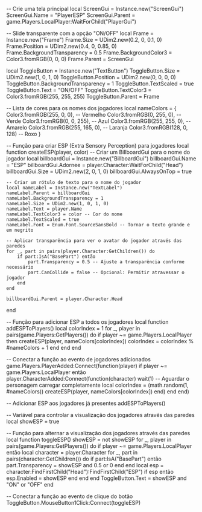 -- Crie uma tela principal
local ScreenGui = Instance.new("ScreenGui")
ScreenGui.Name = "PlayerESP"
ScreenGui.Parent = game.Players.LocalPlayer:WaitForChild("PlayerGui")

-- Slide transparente com a opção "ON/OFF"
local Frame = Instance.new("Frame")
Frame.Size = UDim2.new(0.2, 0, 0.1, 0)
Frame.Position = UDim2.new(0.4, 0, 0.85, 0)
Frame.BackgroundTransparency = 0.5
Frame.BackgroundColor3 = Color3.fromRGB(0, 0, 0)
Frame.Parent = ScreenGui

local ToggleButton = Instance.new("TextButton")
ToggleButton.Size = UDim2.new(1, 0, 1, 0)
ToggleButton.Position = UDim2.new(0, 0, 0, 0)
ToggleButton.BackgroundTransparency = 1
ToggleButton.TextScaled = true
ToggleButton.Text = "ON/OFF"
ToggleButton.TextColor3 = Color3.fromRGB(255, 255, 255)
ToggleButton.Parent = Frame

-- Lista de cores para os nomes dos jogadores
local nameColors = {
    Color3.fromRGB(255, 0, 0), -- Vermelho
    Color3.fromRGB(0, 255, 0), -- Verde
    Color3.fromRGB(0, 0, 255), -- Azul
    Color3.fromRGB(255, 255, 0), -- Amarelo
    Color3.fromRGB(255, 165, 0), -- Laranja
    Color3.fromRGB(128, 0, 128) -- Roxo
}

-- Função para criar ESP (Extra Sensory Perception) para jogadores
local function createESP(player, color)
    -- Criar um BillboardGui para o nome do jogador
    local billboardGui = Instance.new("BillboardGui")
    billboardGui.Name = "ESP"
    billboardGui.Adornee = player.Character:WaitForChild("Head")
    billboardGui.Size = UDim2.new(2, 0, 1, 0)
    billboardGui.AlwaysOnTop = true

    -- Criar um rótulo de texto para o nome do jogador
    local nameLabel = Instance.new("TextLabel")
    nameLabel.Parent = billboardGui
    nameLabel.BackgroundTransparency = 1
    nameLabel.Size = UDim2.new(1, 0, 1, 0)
    nameLabel.Text = player.Name
    nameLabel.TextColor3 = color -- Cor do nome
    nameLabel.TextScaled = true
    nameLabel.Font = Enum.Font.SourceSansBold -- Tornar o texto grande e em negrito

    -- Aplicar transparência para ver o avatar do jogador através das paredes
    for _, part in pairs(player.Character:GetChildren()) do
        if part:IsA("BasePart") então
            part.Transparency = 0.5 -- Ajuste a transparência conforme necessário
            part.CanCollide = false -- Opcional: Permitir atravessar o jogador
        end
    end

    billboardGui.Parent = player.Character.Head
end

-- Função para adicionar ESP a todos os jogadores
local function addESPToPlayers()
    local colorIndex = 1
    for _, player in pairs(game.Players:GetPlayers()) do
        if player ~= game.Players.LocalPlayer then
            createESP(player, nameColors[colorIndex])
            colorIndex = colorIndex % #nameColors + 1
        end
    end
end

-- Conectar a função ao evento de jogadores adicionados
game.Players.PlayerAdded:Connect(function(player)
    if player ~= game.Players.LocalPlayer então
        player.CharacterAdded:Connect(function(character)
            wait(1) -- Aguardar o personagem carregar completamente
            local colorIndex = (math.random(1, #nameColors))
            createESP(player, nameColors[colorIndex])
        end)
    end
end)

-- Adicionar ESP aos jogadores já presentes
addESPToPlayers()

-- Variável para controlar a visualização dos jogadores através das paredes
local showESP = true

-- Função para alternar a visualização dos jogadores através das paredes
local function toggleESP()
    showESP = not showESP
    for _, player in pairs(game.Players:GetPlayers()) do
        if player ~= game.Players.LocalPlayer então
            local character = player.Character
            for _, part in pairs(character:GetChildren()) do
                if part:IsA("BasePart") então
                    part.Transparency = showESP and 0.5 or 0
                end
            end
            local esp = character:FindFirstChild("Head"):FindFirstChild("ESP")
            if esp então
                esp.Enabled = showESP
            end
        end
    end
    ToggleButton.Text = showESP and "ON" or "OFF"
end

-- Conectar a função ao evento de clique do botão
ToggleButton.MouseButton1Click:Connect(toggleESP)
